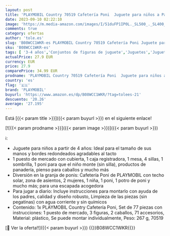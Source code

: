 ```yaml
---
layout: post
title: 'PLAYMOBIL Country 70519 Cafetería Poni  Juguete para niños a Partir de 4 años'
date: 2023-09-10 02:22:10
image: 'https://m.media-amazon.com/images/I/51duFP1IP0L._SL500_._SL400_.jpg'
comments: true
category: ofertas
author: 'tole.es'
slug: 'B08WCC1WKR-es PLAYMOBIL Country 70519 Cafetería Poni Juguete para niños...'
sku: 'B08WCC1WKR-es'
tags: [ '3-4 años','Conjuntos de figuras de juguete','Juguetes','Juguetes y juegos','Muñecos y figuras','Self Service','Special Features Stores','playmobil','🇪🇸', ]
actualPrice: 27.9 EUR
currency: EUR
price: 27.9
comparePrice: 34.99 EUR
prodname: 'PLAYMOBIL Country 70519 Cafetería Poni  Juguete para niños a Partir de 4 años'
country: 'es'
flag: '🇪🇸'
brand: 'PLAYMOBIL'
buyurl: 'https://www.amazon.es/dp/B08WCC1WKR/?tag=tolees-21'
descuento: '20.26'
average: '27.195'
---
```


Está [{{< param title >}}]({{< param buyurl >}}) en el siguiente enlace!

[![{{< param prodname >}}]({{< param image >}})]({{< param buyurl >}})

ℹ️:

- Juguete para niños a partir de 4 años: Ideal para el tamaño de sus manos y bordes redondeados agradables al tacto
- 1 puesto de mercado con cubierta, 1 caja registradora, 1 mesa, 4 sillas, 1 sombrilla, 1 poni para que el niño monte (sin silla), productos de panadería, pienso para caballos y mucho más
- Diversión en la granja de ponis: Cafetería Poni de PLAYMOBIL con techo solar, zona de asientos, 2 mujeres, 1 niña, 1 poni, 1 potro de poni y mucho más; para una escapada acogedora
- Para jugar a diario: Incluye instrucciones para montarlo con ayuda de los padres, calidad y diseño robusto, Limpieza de las piezas (sin pegatinas) con agua corriente y sin químicos
- Contenido: 1x PLAYMOBIL Country Cafetería Poni, Set de 77 piezas con instrucciones: 1 puesto de mercado, 3 figuras, 2 caballos, 71 accesorios, Material: plástico, Se puede montar individualmente, Peso: 267 g, 70519

[🛒 Ver la oferta!!]({{< param buyurl >}})
{{<world>}}B08WCC1WKR{{</world>}}
